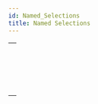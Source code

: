 ```yaml
---
id: Named_Selections
title: Named Selections
---
```



||
|---|
|[<!-- INCLUDE #_command_.CLEAR NAMED SELECTION.Syntax -->](../../commands-legacy/clear-named-selection.md)<br/>|
|[<!-- INCLUDE #_command_.COPY NAMED SELECTION.Syntax -->](../../commands-legacy/copy-named-selection.md)<br/>|
|[<!-- INCLUDE #_command_.CUT NAMED SELECTION.Syntax -->](../../commands-legacy/cut-named-selection.md)<br/>|
|[<!-- INCLUDE #_command_.USE NAMED SELECTION.Syntax -->](../../commands-legacy/use-named-selection.md)<br/>|
